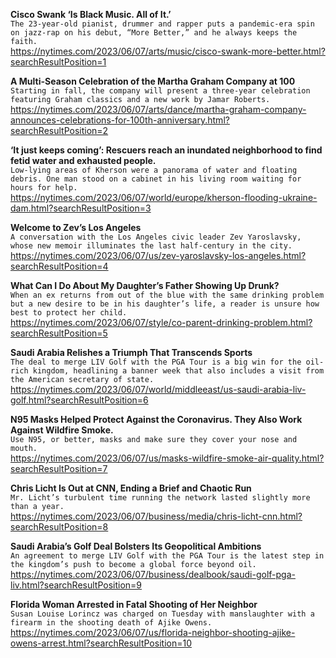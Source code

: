 **Cisco Swank ‘Is Black Music. All of It.’**\
`The 23-year-old pianist, drummer and rapper puts a pandemic-era spin on jazz-rap on his debut, “More Better,” and he always keeps the faith.`\
https://nytimes.com/2023/06/07/arts/music/cisco-swank-more-better.html?searchResultPosition=1

**A Multi-Season Celebration of the Martha Graham Company at 100**\
`Starting in fall, the company will present a three-year celebration featuring Graham classics and a new work by Jamar Roberts.`\
https://nytimes.com/2023/06/07/arts/dance/martha-graham-company-announces-celebrations-for-100th-anniversary.html?searchResultPosition=2

**‘It just keeps coming’: Rescuers reach an inundated neighborhood to find fetid water and exhausted people.**\
`Low-lying areas of Kherson were a panorama of water and floating debris. One man stood on a cabinet in his living room waiting for hours for help.`\
https://nytimes.com/2023/06/07/world/europe/kherson-flooding-ukraine-dam.html?searchResultPosition=3

**Welcome to Zev’s Los Angeles**\
`A conversation with the Los Angeles civic leader Zev Yaroslavsky, whose new memoir illuminates the last half-century in the city.`\
https://nytimes.com/2023/06/07/us/zev-yaroslavsky-los-angeles.html?searchResultPosition=4

**What Can I Do About My Daughter’s Father Showing Up Drunk?**\
`When an ex returns from out of the blue with the same drinking problem but a new desire to be in his daughter’s life, a reader is unsure how best to protect her child.`\
https://nytimes.com/2023/06/07/style/co-parent-drinking-problem.html?searchResultPosition=5

**Saudi Arabia Relishes a Triumph That Transcends Sports**\
`The deal to merge LIV Golf with the PGA Tour is a big win for the oil-rich kingdom, headlining a banner week that also includes a visit from the American secretary of state.`\
https://nytimes.com/2023/06/07/world/middleeast/us-saudi-arabia-liv-golf.html?searchResultPosition=6

**N95 Masks Helped Protect Against the Coronavirus. They Also Work Against Wildfire Smoke.**\
`Use N95, or better, masks and make sure they cover your nose and mouth.`\
https://nytimes.com/2023/06/07/us/masks-wildfire-smoke-air-quality.html?searchResultPosition=7

**Chris Licht Is Out at CNN, Ending a Brief and Chaotic Run**\
`Mr. Licht’s turbulent time running the network lasted slightly more than a year.`\
https://nytimes.com/2023/06/07/business/media/chris-licht-cnn.html?searchResultPosition=8

**Saudi Arabia’s Golf Deal Bolsters Its Geopolitical Ambitions**\
`An agreement to merge LIV Golf with the PGA Tour is the latest step in the kingdom’s push to become a global force beyond oil.`\
https://nytimes.com/2023/06/07/business/dealbook/saudi-golf-pga-liv.html?searchResultPosition=9

**Florida Woman Arrested in Fatal Shooting of Her Neighbor**\
`Susan Louise Lorincz was charged on Tuesday with manslaughter with a firearm in the shooting death of Ajike Owens.`\
https://nytimes.com/2023/06/07/us/florida-neighbor-shooting-ajike-owens-arrest.html?searchResultPosition=10

